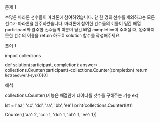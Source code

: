 문제 1

수많은 마라톤 선수들이 마라톤에 참여하였습니다. 단 한 명의 선수를 제외하고는 모든 선수가 마라톤을 완주하였습니다.
마라톤에 참여한 선수들의 이름이 담긴 배열 participant와 완주한 선수들의 이름이 담긴 배열 completion이 주어질 때, 완주하지 못한 선수의 이름을 return 하도록 solution 함수를 작성해주세요.

풀이 1

import collections

def solution(participant, completion):
    answer= collections.Counter(participant)-collections.Counter(completion)
    return list(answer.keys())[0]

해석

collections.Counter()기능은  배열안에 데이터를 갯수를 구해주는 기능
ex)

lst = ['aa', 'cc', 'dd', 'aa', 'bb', 'ee']
print(collections.Counter(lst))

Counter({'aa': 2, 'cc': 1, 'dd': 1, 'bb': 1, 'ee': 1})


